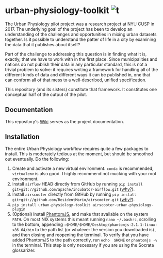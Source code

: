# urban-physiology-toolkit ![t](https://img.shields.io/badge/status-alpha-red.svg)

The Urban Physiology pilot project was a research project at NYU CUSP in 2017. The underlying goal of the project 
has been to develop an understanding of the challenges and opportunities in mixing urban datasets together. Is it 
possible to understand the patter of life in a city by examining the data that it publishes about itself?

Part of the challenge to addressing this question is in finding what it is, exactly, that we have to work with in 
the first place. Since municipalities and nations do not publish their data in any particular standard, this is not a
trivial problem to solve: it requires writing a framework for handling all of the different kinds of data and 
different ways it can be published in, one that can conform all of that mess to a well-described, unified 
specification.

This repository (and its sisters) constitute that framework. It constitutes one conceptual half of the output of the
pilot.

## Documentation

This repository's [Wiki](https://github.com/ResidentMario/urban-physiology-toolkit/wiki) serves as the project 
documentation.

## Installation

The entire Urban Physiology workflow requires quite a few packages to install. This is moderately tedious at the 
moment, but should be smoothed out eventually. Do the following:

1. Create and activate a new virtual environment. `conda` is recommended, `virtualenv` is also good. I highly recommend 
not mucking with your root environment.
2. Install `airflow` HEAD directly from GitHub by running 
`pip install git+git://github.com/apache/incubator-airflow.git` ([why?](https://github.com/ResidentMario/airscooter#installation)).
3. Install `airscooter` directly from GitHub by running `pip install git+git://github.com/ResidentMario/airscooter.git` ([why?](https://github.com/ResidentMario/airscooter#installation)).
4. `pip install urban-physiology-toolkit airscooter-urban-physiology-plugin`
6. (Optional) Install [PhantomJS](http://phantomjs.org/), and make that available on the system `PATH`. On most NIX systems 
this meant running `nano ~/.bashrc`, scrolling to the bottom, appending 
`:$HOME/$HOME/Desktop/phantomjs-2.1.1-linux-x86_64/bin` to the path list (or whatever the version you downloaded is)
, and then closing and reopening the terminal. To verify that you have added PhantomJS to the path correctly, run `echo 
$HOME` or `phantomjs -v` in the terminal. This step is only necessary if you are using the Socrata glossarizer.
